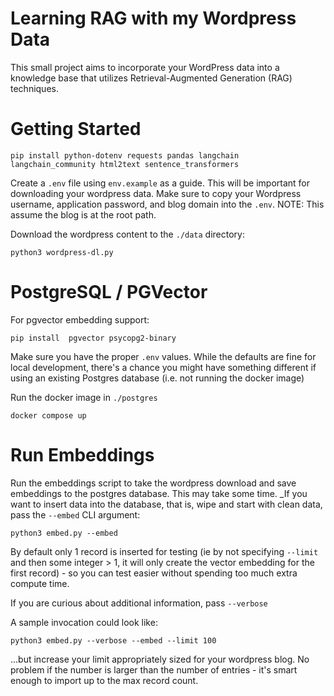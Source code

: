 # Learning RAG with my Wordpress Data

This small project aims to incorporate your WordPress data into a knowledge base that utilizes Retrieval-Augmented Generation (RAG) techniques.

# Getting Started

```
pip install python-dotenv requests pandas langchain langchain_community html2text sentence_transformers
```

Create a `.env` file using `env.example` as a guide. This will be important for downloading your wordpress data. Make sure to copy your Wordpress username, application password, and blog domain into the `.env`. NOTE: This assume the blog is at the root path.

Download the wordpress content to the `./data` directory:

```
python3 wordpress-dl.py
```

# PostgreSQL / PGVector

For pgvector embedding support:

```
pip install  pgvector psycopg2-binary
```

Make sure you have the proper `.env` values. While the defaults are fine for local development, there's a chance you might have something different if using an existing Postgres database (i.e. not running the docker image)

Run the docker image in `./postgres`

```
docker compose up
```

# Run Embeddings

Run the embeddings script to take the wordpress download and save embeddings to the postgres database. This may take some time. _If you want to insert data into the database, that is, wipe and start with clean data, pass the `--embed` CLI argument:

```
python3 embed.py --embed
```

By default only 1 record is inserted for testing (ie by not specifying `--limit` and then some integer > 1, it will only create the vector embedding for the first record) - so you can test easier without spending too much extra compute time.

If you are curious about additional information, pass `--verbose`

A sample invocation could look like:

```
python3 embed.py --verbose --embed --limit 100
```

...but increase your limit appropriately sized for your wordpress blog. No problem if the number is larger than the number of entries - it's smart enough to import up to the max record count.